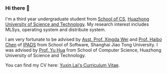 ### Hi there 👋

I'm a third year undergraduate student from [School of CS](https://cs.hust.edu.cn/), [Huazhong University of Science and Technology](https://www.hust.edu.cn/). My research interest includes MLSys, operating system and distribute system.

I am very fortunate to be advised by [Asst. Prof. Xingda Wei](https://ipads.se.sjtu.edu.cn/pub/members/xingda_wei) and [Prof. Haibo Chen](https://ipads.se.sjtu.edu.cn/pub/members/haibo_chen) of [IPADS](https://ipads.se.sjtu.edu.cn) from School of Software, Shanghai Jiao Tong University. I was advised by [Prof. Yu Hua](https://csyhua.github.io/csyhua/) from School of Computer Science, Huazhong University of Science and Technology.

You can find my CV here: [Yuxin Lai's Curriculum Vitae](https://kkkstra.github.io/files/CV.pdf).
